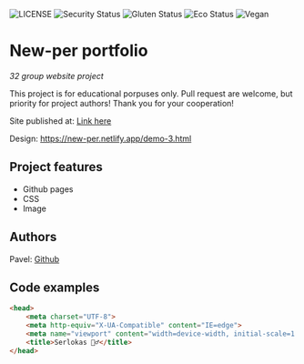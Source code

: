 ![LICENSE](https://img.shields.io/badge/license-MIT-blue.svg?style=flat-square)
![Security Status](https://img.shields.io/security-headers?label=Security&url=https%3A%2F%2Fgithub.com&style=flat-square)
![Gluten Status](https://img.shields.io/badge/Gluten-Free-green.svg)
![Eco Status](https://img.shields.io/badge/ECO-Friendly-green.svg)
![Vegan](https://img.shields.io/badge/Vegan-%F0%9F%8D%83-green)

# New-per portfolio

_32 group website project_

This project is for educational porpuses only. Pull request are welcome, but priority for project authors! Thank you for your cooperation!

Site published at: [Link here](https://github.com/nsn1930/2-serlokas)

Design: https://new-per.netlify.app/demo-3.html

## Project features

- Github pages
- CSS
- Image

## Authors

Pavel: [Github](https://github.com/nsn1930)

## Code examples

```html
<head>
    <meta charset="UTF-8">
    <meta http-equiv="X-UA-Compatible" content="IE=edge">
    <meta name="viewport" content="width=device-width, initial-scale=1.0">
    <title>Serlokas 🕵️‍♂️</title>
</head>
```